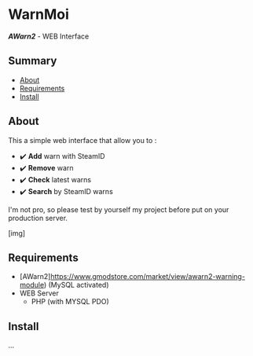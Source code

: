 # WarnMoi
***AWarn2*** - WEB Interface

## Summary
- [About](#about)
- [Requirements](#requirements)
- [Install](#install)

## About
This a simple web interface that allow you to :
- ✔️ **Add** warn with SteamID
- ✔️ **Remove** warn
- ✔️ **Check** latest warns
- ✔️ **Search** by SteamID warns

I'm not pro, so please test by yourself my project before put on your production server.

[img]

## Requirements
- [AWarn2]https://www.gmodstore.com/market/view/awarn2-warning-module) (MySQL activated)
- WEB Server
  - PHP (with MYSQL PDO)
  
## Install
...
